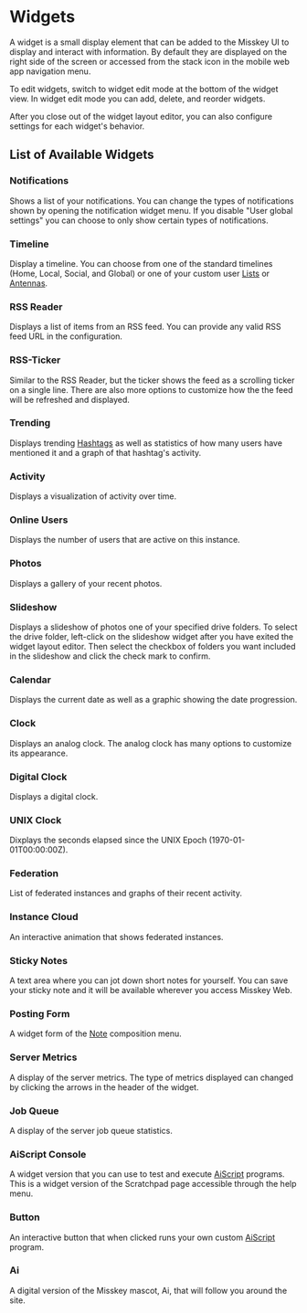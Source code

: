 # Widgets

A widget is a small display element that can be added to the Misskey UI to display and interact with information.
By default they are displayed on the right side of the screen or accessed from the stack icon in the mobile web app navigation menu.

To edit widgets, switch to widget edit mode at the bottom of the widget view. In widget edit mode you can add, delete, and reorder widgets.

After you close out of the widget layout editor, you can also configure settings for each widget's behavior.

## List of Available Widgets

### Notifications

Shows a list of your notifications. You can change the types of notifications shown by opening the notification widget menu. If you disable "User global settings" you can choose to only show certain types of notifications.

### Timeline

Display a timeline. You can choose from one of the standard timelines (Home, Local, Social, and Global) or one of your custom user [Lists](./list.md) or [Antennas](./antenna.md).

### RSS Reader

Displays a list of items from an RSS feed. You can provide any valid RSS feed URL in the configuration.

### RSS-Ticker

Similar to the RSS Reader, but the ticker shows the feed as a scrolling ticker on a single line. There are also more options to customize how the the feed will be refreshed and displayed.

### Trending

Displays trending [Hashtags](./hashtag.md) as well as statistics of how many users have mentioned it and a graph of that hashtag's activity.

### Activity

Displays a visualization of activity over time.

### Online Users

Displays the number of users that are active on this instance.

### Photos

Displays a gallery of your recent photos.

### Slideshow

Displays a slideshow of photos one of your specified drive folders. To select the drive folder, left-click on the slideshow widget after you have exited the widget layout editor. Then select the checkbox of folders you want included in the slideshow and click the check mark to confirm.

### Calendar

Displays the current date as well as a graphic showing the date progression.

### Clock

Displays an analog clock. The analog clock has many options to customize its appearance.

### Digital Clock

Displays a digital clock.

### UNIX Clock

Dixplays the seconds elapsed since the UNIX Epoch (1970-01-01T00:00:00Z).

### Federation

List of federated instances and graphs of their recent activity.

### Instance Cloud

An interactive animation that shows federated instances.

### Sticky Notes

A text area where you can jot down short notes for yourself. You can save your sticky note and it will be available wherever you access Misskey Web.

### Posting Form

A widget form of the [Note](./note.md) composition menu.

### Server Metrics

A display of the server metrics. The type of metrics displayed can changed by clicking the arrows in the header of the widget.

### Job Queue

A display of the server job queue statistics.

### AiScript Console

A widget version that you can use to test and execute [AiScript](../advanced/aiscript.md) programs. This is a widget version of the Scratchpad page accessible through the help menu.

### Button

An interactive button that when clicked runs your own custom [AiScript](../advanced/aiscript.md) program.

### Ai

A digital version of the Misskey mascot, Ai, that will follow you around the site.
